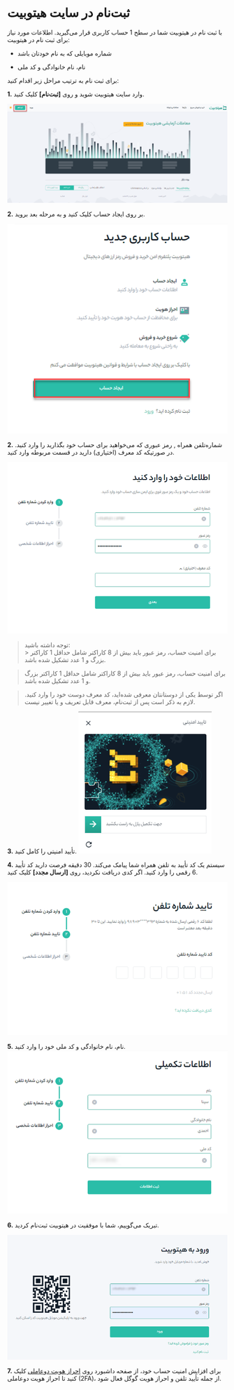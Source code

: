 
# ثبت‌نام در سایت هیتوبیت

با ثبت نام در هیتوبیت شما در سطح 1 حساب کاربری قرار می‌گیرید. اطلاعات مورد نیاز برای ثبت نام در هیتوبیت:

- شماره موبایلی که به نام خودتان باشد

- نام، نام خانوادگی و کد ملی

برای ثبت‌ نام به ترتیب مراحل زیر اقدام کنید:


**1.** وارد سایت  هیتوبیت شوید و روی **[ثبت‌نام]** کلیک کنید.

![photo](How-to-Register-on-Hitobit1.png)

**2.**	بر روی ایجاد حساب کلیک کنید و به مرحله بعد بروید.

![photo](How-to-Register-on-Hitobit2.png)

**2.**	شماره‌تلفن همراه , رمز عبوری که می‌خواهید برای حساب خود بگذارید را وارد کنید. در صورتیکه کد معرف (اختیاری) دارید در قسمت مربوطه وارد کنید. 

![photo](How-to-Register-on-Hitobit3.png)
>  توجه داشته باشید:</br>>  برای امنیت حساب، رمز عبور باید بیش از 8 کاراکتر شامل حداقل 1 کاراکتر بزرگ و 1 عدد تشکیل شده باشد.


>  برای امنیت حساب، رمز عبور باید بیش از 8 کاراکتر شامل حداقل 1 کاراکتر بزرگ و 1 عدد تشکیل شده باشد.

>  اگر توسط یکی از دوستانتان معرفی شده‌اید، کد معرف دوست خود را وارد کنید. لازم به ذکر است پس از ثبت‌نام، معرف قابل تعریف و یا تغییر نیست.


**3.**	تأیید امنیتی را کامل کنید.
![photo](How-to-Register-on-Hitobit4.png)

**4.**	سیستم یک کد تأیید به تلفن همراه شما پیامک می‌کند. 30 دقیقه فرصت دارید کد تأیید 6 رقمی را وارد کنید. اگر کدی دریافت نکردید، روی **[ارسال مجدد]** کلیک کنید.

![photo](How-to-Register-on-Hitobit5.png)

**5.**	نام، نام خانوادگی و کد ملی خود را وارد کنید.
![photo](How-to-Register-on-Hitobit6.png)

**6.**	تبریک می‌گوییم، شما با موفقیت در هیتوبیت ثبت‌نام کردید.

![photo](How-to-Register-on-Hitobit7.png)

**7.**	برای افزایش امنیت حساب خود، از صفحه داشبورد روی [احراز هویت دوعاملی](https://github.com/HitoBitCo/FAQDocs/edit/main/Account-Functions/Identity-Verification/How-to-Complete-Identity-Verification/How-to-Complete-Identity-Verification.md) کلیک کنید تا احراز هویت دوعاملی (2FA)، از جمله تأیید تلفن و احراز هویت گوگل فعال شود.


